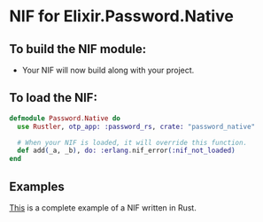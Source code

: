 # NIF for Elixir.Password.Native

## To build the NIF module:

- Your NIF will now build along with your project.

## To load the NIF:

```elixir
defmodule Password.Native do
  use Rustler, otp_app: :password_rs, crate: "password_native"

  # When your NIF is loaded, it will override this function.
  def add(_a, _b), do: :erlang.nif_error(:nif_not_loaded)
end
```

## Examples

[This](https://github.com/rusterlium/NifIo) is a complete example of a NIF written in Rust.
